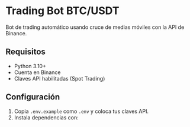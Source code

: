 # Trading Bot BTC/USDT

Bot de trading automático usando cruce de medias móviles con la API de Binance.

## Requisitos

- Python 3.10+
- Cuenta en Binance
- Claves API habilitadas (Spot Trading)

## Configuración

1. Copia `.env.example` como `.env` y coloca tus claves API.
2. Instala dependencias con:

